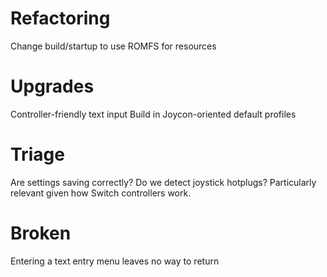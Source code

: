 # Refactoring
Change build/startup to use ROMFS for resources

# Upgrades
Controller-friendly text input
Build in Joycon-oriented default profiles

# Triage
Are settings saving correctly?
Do we detect joystick hotplugs? Particularly relevant given how Switch controllers work.

# Broken
Entering a text entry menu leaves no way to return
